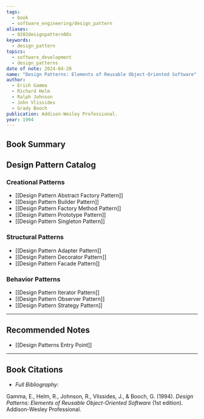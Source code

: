 ```yaml
---
tags:
  - book
  - software_engineering/design_pattern
aliases:
  - 0202designpattern00s
keywords:
  - design_pattern
topics:
  - software_development
  - design_patterns
date of note: 2024-04-28
name: "Design Patterns: Elements of Reusable Object-Oriented Software"
author:
  - Erich Gamma
  - Richard Helm
  - Ralph Johnson
  - John Vlissides
  - Grady Booch
publication: Addison-Wesley Professional.
year: 1994
---
```


## Book Summary



## Design Pattern Catalog

### Creational Patterns

- [[Design Pattern Abstract Factory Pattern]]
- [[Design Pattern Builder Pattern]]
- [[Design Pattern Factory Method Pattern]]
- [[Design Pattern Prototype Pattern]]
- [[Design Pattern Singleton Pattern]]

### Structural Patterns

- [[Design Pattern Adapter Pattern]]
- [[Design Pattern Decorator Pattern]]
- [[Design Pattern Facade Pattern]]

### Behavior Patterns

- [[Design Pattern Iterator Pattern]]
- [[Design Pattern Observer Pattern]]
- [[Design Pattern Strategy Pattern]]


-----------
##  Recommended Notes

- [[Design Patterns Entry Point]]


----------
## Book Citations

- *Full Bibliography*:

Gamma, E., Helm, R., Johnson, R., Vlissides, J., & Booch, G. (1994). *Design Patterns: Elements of Reusable Object-Oriented Software* (1st edition). Addison-Wesley Professional.


